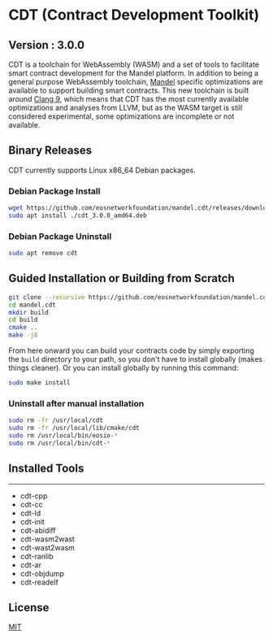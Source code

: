 # CDT (Contract Development Toolkit)
## Version : 3.0.0

CDT is a toolchain for WebAssembly (WASM) and a set of tools to facilitate smart contract development for the Mandel platform. In addition to being a general purpose WebAssembly toolchain, [Mandel](https://github.com/eosnetworkfoundation/mandel) specific optimizations are available to support building smart contracts.  This new toolchain is built around [Clang 9](https://github.com/eosnetworkfoundation/cdt-llvm), which means that CDT has the most currently available optimizations and analyses from LLVM, but as the WASM target is still considered experimental, some optimizations are incomplete or not available.

## Binary Releases
CDT currently supports Linux x86_64 Debian packages.
### Debian Package Install
```sh
wget https://github.com/eosnetworkfoundation/mandel.cdt/releases/download/v3.0.0/cdt_3.0.0_amd64.deb
sudo apt install ./cdt_3.0.0_amd64.deb
```

### Debian Package Uninstall
```sh
sudo apt remove cdt
```

## Guided Installation or Building from Scratch
```sh
git clone --recursive https://github.com/eosnetworkfoundation/mandel.cdt
cd mandel.cdt
mkdir build
cd build
cmake ..
make -j8
```

From here onward you can build your contracts code by simply exporting the `build` directory to your path, so you don't have to install globally (makes things cleaner).
Or you can install globally by running this command:

```sh
sudo make install
```

### Uninstall after manual installation

```sh
sudo rm -fr /usr/local/cdt
sudo rm -fr /usr/local/lib/cmake/cdt
sudo rm /usr/local/bin/eosio-*
sudo rm /usr/local/bin/cdt-*
```

## Installed Tools
---
* cdt-cpp
* cdt-cc
* cdt-ld
* cdt-init
* cdt-abidiff
* cdt-wasm2wast
* cdt-wast2wasm
* cdt-ranlib
* cdt-ar
* cdt-objdump
* cdt-readelf

## License

[MIT](./LICENSE)